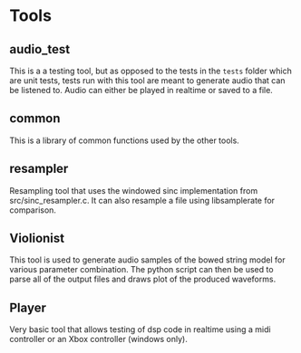# Tools

## audio_test

This is a a testing tool, but as opposed to the tests in the `tests` folder which are unit tests, tests run with this tool are meant to generate audio that can be listened to. Audio can either be played in realtime or saved to a file.

## common

This is a library of common functions used by the other tools.

## resampler

Resampling tool that uses the windowed sinc implementation from src/sinc_resampler.c. It can also resample a file using libsamplerate for comparison.

## Violionist

This tool is used to generate audio samples of the bowed string model for various parameter combination. The python script can then be used to parse all of the output files and draws plot of the produced waveforms.

## Player

Very basic tool that allows testing of dsp code in realtime using a midi controller or an Xbox controller (windows only).